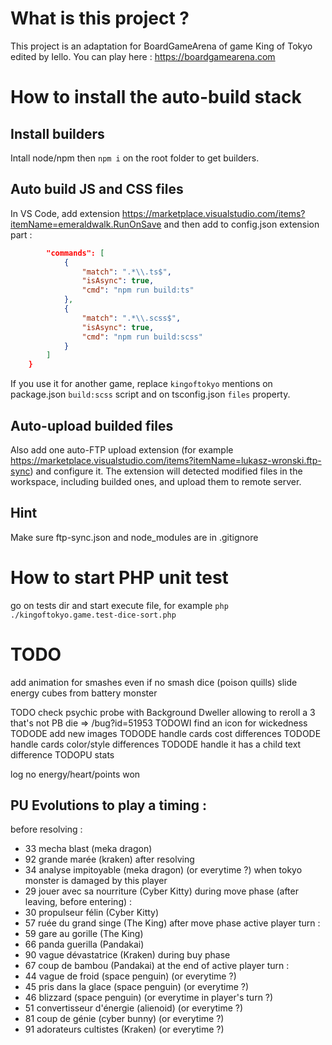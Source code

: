 # What is this project ? 
This project is an adaptation for BoardGameArena of game King of Tokyo edited by Iello.
You can play here : https://boardgamearena.com

# How to install the auto-build stack

## Install builders
Intall node/npm then `npm i` on the root folder to get builders.

## Auto build JS and CSS files
In VS Code, add extension https://marketplace.visualstudio.com/items?itemName=emeraldwalk.RunOnSave and then add to config.json extension part :
```json
        "commands": [
            {
                "match": ".*\\.ts$",
                "isAsync": true,
                "cmd": "npm run build:ts"
            },
            {
                "match": ".*\\.scss$",
                "isAsync": true,
                "cmd": "npm run build:scss"
            }
        ]
    }
```
If you use it for another game, replace `kingoftokyo` mentions on package.json `build:scss` script and on tsconfig.json `files` property.

## Auto-upload builded files
Also add one auto-FTP upload extension (for example https://marketplace.visualstudio.com/items?itemName=lukasz-wronski.ftp-sync) and configure it. The extension will detected modified files in the workspace, including builded ones, and upload them to remote server.

## Hint
Make sure ftp-sync.json and node_modules are in .gitignore

# How to start PHP unit test
go on tests dir and start execute file, for example `php ./kingoftokyo.game.test-dice-sort.php`

# TODO
add animation for smashes even if no smash dice (poison quills)
slide energy cubes from battery monster

TODO check psychic probe with Background Dweller allowing to reroll a 3 that's not PB die => /bug?id=51953
TODOWI find an icon for wickedness
TODODE add new images
TODODE handle cards cost differences
TODODE handle cards color/style differences
TODODE handle it has a child text difference
TODOPU stats

log no energy/heart/points won

## PU Evolutions to play a timing :
before resolving :
 - 33 mecha blast (meka dragon)
 - 92 grande marée (kraken)
after resolving
 - 34 analyse impitoyable (meka dragon) (or everytime ?)
when tokyo monster is damaged by this player
 - 29 jouer avec sa nourriture (Cyber Kitty)
during move phase (after leaving, before entering) :
 - 30 propulseur félin (Cyber Kitty)
 - 57 ruée du grand singe (The King)
after move phase active player turn :
 - 59 gare au gorille (The King)
 - 66 panda guerilla (Pandakai)
 - 90 vague dévastatrice (Kraken)
during buy phase
 - 67 coup de bambou (Pandakai)
at the end of active player turn :
 - 44 vague de froid (space penguin) (or everytime ?)
 - 45 pris dans la glace (space penguin) (or everytime ?)
 - 46 blizzard (space penguin) (or everytime in player's turn ?)
 - 51 convertisseur d'énergie (alienoid) (or everytime ?)
 - 81 coup de génie (cyber bunny) (or everytime ?)
 - 91 adorateurs cultistes (Kraken) (or everytime ?)
